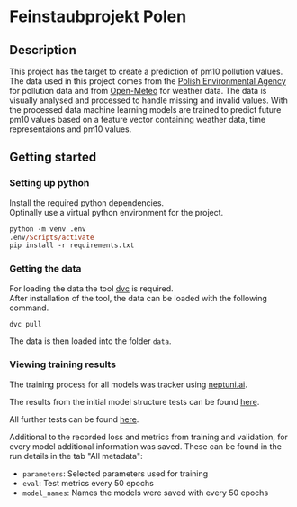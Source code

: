 # Feinstaubprojekt Polen

## Description

This project has the target to create a prediction of pm10 pollution values.
The data used in this project comes from the [Polish Environmental Agency](https://powietrze.gios.gov.pl/pjp/home) for pollution data and from [Open-Meteo](https://open-meteo.com/) for weather data.
The data is visually analysed and processed to handle missing and invalid values.
With the processed data machine learning models are trained to predict future pm10 values based on a feature vector containing weather data, time representaions and pm10 values.

## Getting started

### Setting up python

Install the required python dependencies. \
Optinally use a virtual python environment for the project.

```ps
python -m venv .env
.env/Scripts/activate
pip install -r requirements.txt
```

### Getting the data

For loading the data the tool [dvc](https://dvc.org/) is required. \
After installation of the tool, the data can be loaded with the following command.

```ps
dvc pull
```

The data is then loaded into the folder `data`.

### Viewing training results

The training process for all models was tracker using [neptuni.ai](https://neptune.ai).

The results from the initial model structure tests can be found [here](https://app.neptune.ai/o/data-mining-team2/org/initial-model-tests/runs/details?viewId=995d31f5-b639-4eed-98b9-721d3f6af50f).

All further tests can be found [here](https://app.neptune.ai/o/data-mining-team2/org/model-tests/runs/table?viewId=995f0563-1e7a-4513-b399-85c5addd3334).

Additional to the recorded loss and metrics from training and validation, for every model additional information was saved. These can be found in the run details in the tab "All metadata":

- `parameters`: Selected parameters used for training
- `eval`: Test metrics every 50 epochs
- `model_names`: Names the models were saved with every 50 epochs
